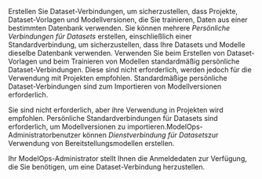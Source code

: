 Erstellen Sie Dataset-Verbindungen, um sicherzustellen, dass Projekte, Dataset-Vorlagen und Modellversionen, die Sie trainieren, Daten aus einer bestimmten Datenbank verwenden. Sie können mehrere *Persönliche Verbindungen für Datasets* erstellen, einschließlich einer Standardverbindung, um sicherzustellen, dass Ihre Datasets und Modelle dieselbe Datenbank verwenden. Verwenden Sie beim Erstellen von Dataset-Vorlagen und beim Trainieren von Modellen standardmäßig persönliche Dataset-Verbindungen. Diese sind nicht erforderlich, werden jedoch für die Verwendung mit Projekten empfohlen. Standardmäßige persönliche Dataset-Verbindungen sind zum Importieren von Modellversionen erforderlich.

Sie sind nicht erforderlich, aber ihre Verwendung in Projekten wird empfohlen. Persönliche Standardverbindungen für Datasets sind erforderlich, um Modellversionen zu importieren.ModelOps-Administratorbenutzer können *Dienstverbindung für Datasets*zur Verwendung von Bereitstellungsmodellen erstellen.

Ihr ModelOps-Administrator stellt Ihnen die Anmeldedaten zur Verfügung, die Sie benötigen, um eine Dataset-Verbindung herzustellen.

